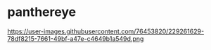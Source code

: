 # panthereye

https://user-images.githubusercontent.com/76453820/229261629-78df8215-7661-49bf-a47e-c4649b1a549d.png
